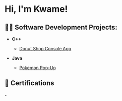 <h1>Hi, I'm Kwame! </h1>

<h2>👨‍💻 Software Development Projects:</h2>

- <b>C++ </b>
  - [Donut Shop Console App](https://github.com/kwamH/donutshop-app)
 
- <b>Java </b>
  - [Pokemon Pop-Up](https://github.com/kwamH)
    


<h2>📜 Certifications </h2>
  -
